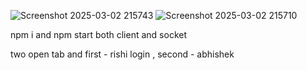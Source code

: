 
![Screenshot 2025-03-02 215743](https://github.com/user-attachments/assets/eb3c5c25-97af-44d1-83e1-9c515ecbeacc)
![Screenshot 2025-03-02 215710](https://github.com/user-attachments/assets/4e8991ac-c7ed-4ec0-98e5-00deaa94f1d2)


npm i and npm start both client and socket


two open tab and first - rishi login , second - abhishek
